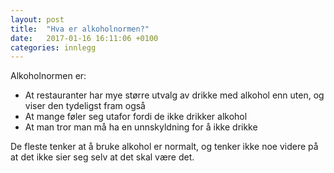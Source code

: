 ```yaml
---
layout: post
title:  "Hva er alkoholnormen?"
date:   2017-01-16 16:11:06 +0100
categories: innlegg
---
```

Alkoholnormen er:
- At restauranter har mye større utvalg av drikke med alkohol enn uten, og viser den tydeligst fram også
- At mange føler seg utafor fordi de ikke drikker alkohol
- At man tror man må ha en unnskyldning for å ikke drikke

De fleste tenker at å bruke alkohol er normalt, og tenker ikke noe videre på at det ikke sier seg selv at det skal være det.
